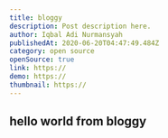 ```yaml
---
title: bloggy
description: Post description here.
author: Iqbal Adi Nurmansyah
publishedAt: 2020-06-20T04:47:49.484Z
category: open source
openSource: true
link: https://
demo: https://
thumbnail: https://
---
```


## hello world from bloggy